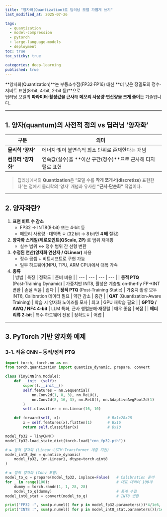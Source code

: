 ```yaml
---
title: "양자화(Quantization)로 딥러닝 모델 가볍게 쓰기"
last_modified_at: 2025-07-26

tags:
  - quantization
  - model-compression
  - pytorch
  - large-language-models
  - deployment
toc: true
toc_sticky: true

categories: deep-learning
published: true
---
```


**양자화(Quantization)**는 부동소수점(FP32·FP16) 대신 **더 낮은 정밀도의 정수·저비트 표현(8‑bit, 4‑bit, 2‑bit 등)**으로  
딥러닝 모델의 **파라미터·활성값을 근사**해 **메모리 사용량·연산량을 크게 줄이는** 기술입니다.

---

## 1. 양자(quantum)의 사전적 정의 vs 딥러닝 ‘양자화’

| 구분 | 의미 |
| --- | --- |
| **물리학 ‘양자’** | 에너지·빛이 불연속적 최소 단위로 존재한다는 개념 |
| **컴퓨터 ‘양자화’** | 연속값(실수)을 **이산 구간(정수)**으로 근사해 디지털로 표현 |

> 딥러닝에서의 **Quantization**은 “모델 수를 **작게 쪼개서(discretize)** 표현한다”는 점에서 물리학의 ‘양자’ 개념과 유사한 **“근사·단순화”** 작업이다.

---

## 2. 양자화란?

1. **표현 비트 수 감소**   
   - FP32 → INT8(8‑bit) 또는 4‑bit 등  
   - 메모리 사용량 · 대역폭 ↓ (32 bit → 8 bit면 **4 배** 절감)
2. **양자화 스케일/제로포인트(QScale, ZP)** 로 범위 재매핑  
   - 실수 범위 ↔ 정수 범위 간 선형 변환
3. **수정된 연산(양자화 연산자 / QLinear)** 사용  
   - 정수 곱셈 + 비트시프트로 구현 가능  
   - 일부 하드웨어(NPU, TPU, ARM CPU)에서 대폭 가속
4. **종류**  
   | 방법 | 특징 | 정확도 | 준비 비용 |
   | --- | --- | --- | --- |
   | **동적 PTQ** (Post‑Training Dynamic) | 가중치만 INT8, 활성은 계층별 on‑the‑fly FP→INT 변환 | 손실 적음 | 쉽다 |
   | **정적 PTQ** (Post‑Training Static) | 가중치·활성 모두 INT8, Calibration 데이터 필요 | 약간 감소 | 중간 |
   | **QAT** (Quantization‑Aware Training) | 학습 시 양자화 노이즈를 모사 | 최고 | GPU 재학습 필요 |
   | **GPTQ / AWQ / NF4 4‑bit** | LLM 특화, 근사 행렬분해·재정렬 | 매우 좋음 | 복잡 |
   | **배터리류 2‑bit** | 특수 하드웨어 전용 | 정확도↓ | 어렵 |

---

## 3. PyTorch 기반 양자화 예제

### 3‑1. 작은 CNN – 동적/정적 PTQ

```python
import torch, torch.nn as nn
from torch.quantization import quantize_dynamic, prepare, convert

class TinyCNN(nn.Module):
    def __init__(self):
        super().__init__()
        self.features = nn.Sequential(
            nn.Conv2d(1, 8, 3), nn.ReLU(),
            nn.Conv2d(8, 16, 3), nn.ReLU(), nn.AdaptiveAvgPool2d(1)
        )
        self.classifier = nn.Linear(16, 10)

    def forward(self, x):                     # Bx1x28x28
        x = self.features(x).flatten(1)       # Bx16
        return self.classifier(x)             # Bx10

model_fp32 = TinyCNN()
model_fp32.load_state_dict(torch.load("cnn_fp32.pth"))

# ▶ 동적 양자화 (Linear·LSTM·Transformer 계층 지원)
model_int8_dyn = quantize_dynamic(
    model_fp32, {nn.Linear}, dtype=torch.qint8
)

# ▶ 정적 양자화 (Conv 포함)
model_to_q = prepare(model_fp32, inplace=False)   # Calibration 준비
for _ in range(100):                              # 대표 데이터 100개
    dummy = torch.randn(1, 1, 28, 28)
    model_to_q(dummy)                             # 통계 수집
model_int8_stat = convert(model_to_q)             # INT8 변환

print("FP32 :", sum(p.numel() for p in model_fp32.parameters())*4/1e6, "MB")
print("INT8 :", sum(p.numel() for p in model_int8_stat.parameters())/1e6, "MB").
```

